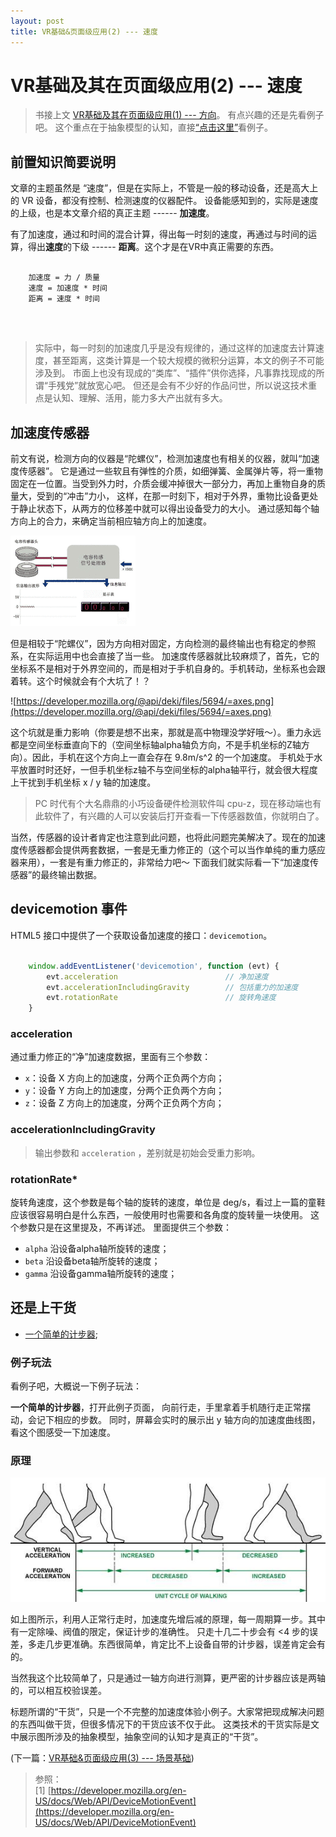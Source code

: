 ```yaml
---
layout: post
title: VR基础&页面级应用(2) --- 速度
---
```


# VR基础及其在页面级应用(2) --- 速度

> 书接上文 [VR基础及其在页面级应用(1) --- 方向](/2016/11/24/vr_gyroscope.html)。 有点兴趣的还是先看例子吧。
这个重点在于抽象模型的认知，直接[“点击这里”](#anchor3)看例子。

## 前置知识简要说明

文章的主题虽然是 “速度”，但是在实际上，不管是一般的移动设备，还是高大上的 VR 设备，都没有控制、检测速度的仪器配件。
设备能感知到的，实际是速度的上级，也是本文章介绍的真正主题 ------ **加速度**。

有了加速度，通过和时间的混合计算，得出每一时刻的速度，再通过与时间的运算，得出**速度**的下级 ------ **距离**。这个才是在VR中真正需要的东西。

~~~

    加速度 = 力 / 质量
    速度 = 加速度 * 时间  
    距离 = 速度 * 时间
    
~~~

<br/>

> 实际中，每一时刻的加速度几乎是没有规律的，通过这样的加速度去计算速度，甚至距离，这类计算是一个较大规模的微积分运算，本文的例子不可能涉及到。
市面上也没有现成的“类库”、“插件”供你选择，凡事靠找现成的所谓“手残党”就放宽心吧。
但还是会有不少好的作品问世，所以说这技术重点是认知、理解、活用，能力多大产出就有多大。

## 加速度传感器

前文有说，检测方向的仪器是“陀螺仪”，检测加速度也有相关的仪器，就叫“加速度传感器”。
它是通过一些软且有弹性的介质，如细弹簧、金属弹片等，将一重物固定在一位置。当受到外力时，介质会缓冲掉很大一部分力，再加上重物自身的质量大，受到的“冲击”力小，
这样，在那一时刻下，相对于外界，重物比设备更处于静止状态下，从两方的位移差中就可以得出设备受力的大小。
通过感知每个轴方向上的合力，来确定当前相应轴方向上的加速度。

![alt](/img/vr/acceleration.gif)

但是相较于“陀螺仪”，因为方向相对固定，方向检测的最终输出也有稳定的参照系，在实际运用中也会直接了当一些。
加速度传感器就比较麻烦了，首先，它的坐标系不是相对于外界空间的，而是相对于手机自身的。手机转动，坐标系也会跟着转。这个时候就会有个大坑了！？

![https://developer.mozilla.org/@api/deki/files/5694/=axes.png](https://developer.mozilla.org/@api/deki/files/5694/=axes.png)

这个坑就是重力影响（你要是想不出来，那就是高中物理没学好哦～）。重力永远都是空间坐标垂直向下的（空间坐标轴alpha轴负方向，不是手机坐标的Z轴方向）。因此，手机在这个方向上一直会存在 9.8m/s^2 的一个加速度。
手机处于水平放置时时还好，一但手机坐标z轴不与空间坐标的alpha轴平行，就会很大程度上干扰到手机坐标 x / y 轴的加速度。

> PC 时代有个大名鼎鼎的小巧设备硬件检测软件叫 cpu-z，现在移动端也有此软件了，有兴趣的人可以安装后打开查看一下传感器数值，你就明白了。

当然，传感器的设计者肯定也注意到此问题，也将此问题完美解决了。现在的加速度传感器都会提供两套数据，一套是无重力修正的（这个可以当作单纯的重力感应器来用），一套是有重力修正的，非常给力吧～
下面我们就实际看一下“加速度传感器”的最终输出数据。

## devicemotion 事件

HTML5 接口中提供了一个获取设备加速度的接口：`devicemotion`。

~~~javascript

    window.addEventListener('devicemotion', function (evt) {
        evt.acceleration                        // 净加速度
        evt.accelerationIncludingGravity        // 包括重力的加速度
        evt.rotationRate                        // 旋转角速度
    }

~~~

### acceleration

通过重力修正的“净”加速度数据，里面有三个参数：

* `x`：设备 X 方向上的加速度，分两个正负两个方向；
* `y`：设备 Y 方向上的加速度，分两个正负两个方向；
* `z`：设备 Z 方向上的加速度，分两个正负两个方向；

### accelerationIncludingGravity

> 输出参数和 `acceleration` ，差别就是初始会受重力影响。

### rotationRate*

旋转角速度，这个参数是每个轴的旋转的速度，单位是 deg/s，看过上一篇的童鞋应该很容易明白是什么东西，一般使用时也需要和各角度的旋转量一块使用。
这个参数只是在这里提及，不再详述。
里面提供三个参数：

* `alpha` 沿设备alpha轴所旋转的速度；
* `beta` 沿设备beta轴所旋转的速度；
* `gamma` 沿设备gamma轴所旋转的速度；

## 还是上干货

* [一个简单的计步器](/page/vr/acceleration.html);

### 例子玩法

看例子吧，大概说一下例子玩法：

**一个简单的计步器**，打开此例子页面，
向前行走，手里拿着手机随行走正常摆动，会记下相应的步数。
同时，屏幕会实时的展示出 y 轴方向的加速度曲线图，看这个图感受一下加速度。

### 原理

![count-step](/img/vr/count-step.jpg)

如上图所示，利用人正常行走时，加速度先增后减的原理，每一周期算一步。其中有一定除噪、阀值的限定，保证计步的准确性。
只走十几二十步会有 <4 步的误差，多走几步更准确。东西很简单，肯定比不上设备自带的计步器，误差肯定会有的。

当然我这个比较简单了，只是通过一轴方向进行测算，更严密的计步器应该是两轴的，可以相互校验误差。

标题所谓的“干货”，只是一个不完整的加速度体验小例子。大家常把现成解决问题的东西叫做干货，但很多情况下的干货应该不仅于此。
这类技术的干货实际是文中展示图所涉及的抽象模型，抽象空间的认知才是真正的“干货”。

(下一篇：[VR基础&页面级应用(3) --- 场景基础](/2016/12/12/vr_scene_1.html))

> 参照：  
[1] [https://developer.mozilla.org/en-US/docs/Web/API/DeviceMotionEvent](https://developer.mozilla.org/en-US/docs/Web/API/DeviceMotionEvent)  
